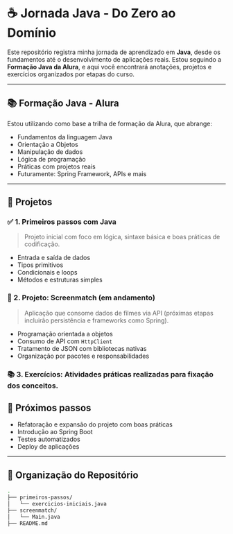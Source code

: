 # ☕ Jornada Java - Do Zero ao Domínio

Este repositório registra minha jornada de aprendizado em **Java**, desde os fundamentos até o desenvolvimento de aplicações reais. Estou seguindo a **Formação Java da Alura**, e aqui você encontrará anotações, projetos e exercícios organizados por etapas do curso.

---

## 📚 Formação Java - Alura

Estou utilizando como base a trilha de formação da Alura, que abrange:

- Fundamentos da linguagem Java
- Orientação a Objetos
- Manipulação de dados
- Lógica de programação
- Práticas com projetos reais
- Futuramente: Spring Framework, APIs e mais

---

## 🚀 Projetos

### ✅ 1. Primeiros passos com Java
> Projeto inicial com foco em lógica, sintaxe básica e boas práticas de codificação.

- Entrada e saída de dados
- Tipos primitivos
- Condicionais e loops
- Métodos e estruturas simples

### 🚧 2. Projeto: Screenmatch (em andamento)
> Aplicação que consome dados de filmes via API (próximas etapas incluirão persistência e frameworks como Spring).

- Programação orientada a objetos
- Consumo de API com `HttpClient`
- Tratamento de JSON com bibliotecas nativas
- Organização por pacotes e responsabilidades

### 📚 3. Exercícios: Atividades práticas realizadas para fixação dos conceitos.

## 🔮 Próximos passos

- Refatoração e expansão do projeto com boas práticas
- Introdução ao Spring Boot
- Testes automatizados
- Deploy de aplicações

---

## 📁 Organização do Repositório

```bash
.
├── primeiros-passos/
│   └── exercicios-iniciais.java
├── screenmatch/
│   └── Main.java
├── README.md
